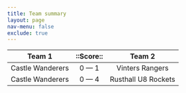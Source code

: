 ```yaml
---
title: Team summary
layout: page
nav-menu: false
exclude: true
---
```




|      Team 1      |  ::Score::  |       Team 2        |
|:----------------:|:-----------:|:-------------------:|
| Castle Wanderers | 0 &mdash; 1 |   Vinters Rangers   |
| Castle Wanderers | 0 &mdash; 4 | Rusthall U8 Rockets |

 <br /><br /><br />